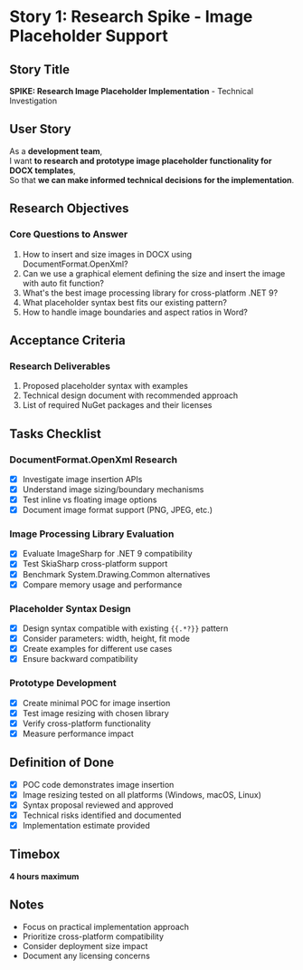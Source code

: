 # Story 1: Research Spike - Image Placeholder Support

## Story Title
**SPIKE: Research Image Placeholder Implementation** - Technical Investigation

## User Story
As a **development team**,  
I want **to research and prototype image placeholder functionality for DOCX templates**,  
So that **we can make informed technical decisions for the implementation**.

## Research Objectives

### Core Questions to Answer
1. How to insert and size images in DOCX using DocumentFormat.OpenXml?
2. Can we use a graphical element defining the size and insert the image with auto fit function?
3. What's the best image processing library for cross-platform .NET 9?
4. What placeholder syntax best fits our existing pattern?
5. How to handle image boundaries and aspect ratios in Word?

## Acceptance Criteria

### Research Deliverables
1. Proposed placeholder syntax with examples
2. Technical design document with recommended approach
3. List of required NuGet packages and their licenses

## Tasks Checklist

### DocumentFormat.OpenXml Research
- [x] Investigate image insertion APIs
- [x] Understand image sizing/boundary mechanisms
- [x] Test inline vs floating image options
- [x] Document image format support (PNG, JPEG, etc.)

### Image Processing Library Evaluation
- [x] Evaluate ImageSharp for .NET 9 compatibility
- [x] Test SkiaSharp cross-platform support
- [x] Benchmark System.Drawing.Common alternatives
- [x] Compare memory usage and performance

### Placeholder Syntax Design
- [x] Design syntax compatible with existing `{{.*?}}` pattern
- [x] Consider parameters: width, height, fit mode
- [x] Create examples for different use cases
- [x] Ensure backward compatibility

### Prototype Development
- [x] Create minimal POC for image insertion
- [x] Test image resizing with chosen library
- [x] Verify cross-platform functionality
- [x] Measure performance impact

## Definition of Done
- [x] POC code demonstrates image insertion
- [x] Image resizing tested on all platforms (Windows, macOS, Linux)
- [x] Syntax proposal reviewed and approved
- [x] Technical risks identified and documented
- [x] Implementation estimate provided

## Timebox
**4 hours maximum**

## Notes
- Focus on practical implementation approach
- Prioritize cross-platform compatibility
- Consider deployment size impact
- Document any licensing concerns
